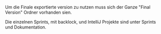 Um die Finale exportierte version zu nutzen muss sich der Ganze "Final Version" Ordner vorhanden sien.

Die einzelnen Sprints, mit backlock, und IntelliJ Projekte sind unter Sprints und Dokumentation.
